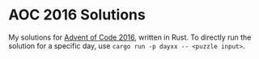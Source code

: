 # AOC 2016 Solutions

My solutions for [Advent of Code 2016](https://adventofcode.com/2016), written in Rust. To directly run the solution for a specific day, use `cargo run -p dayxx -- <puzzle input>`.
